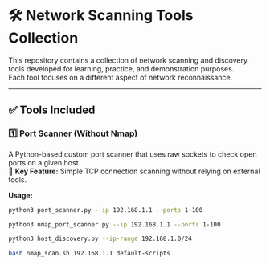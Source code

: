 # 🛠️ Network Scanning Tools Collection  

This repository contains a collection of network scanning and discovery tools developed for learning, practice, and demonstration purposes.  
Each tool focuses on a different aspect of network reconnaissance.  

---

## ✅ Tools Included  

### 1️⃣ Port Scanner (Without Nmap)  
A Python-based custom port scanner that uses raw sockets to check open ports on a given host.  
🔹 **Key Feature:** Simple TCP connection scanning without relying on external tools.  

**Usage:**  
```bash
python3 port_scanner.py --ip 192.168.1.1 --ports 1-100

python3 nmap_port_scanner.py --ip 192.168.1.1 --ports 1-100

python3 host_discovery.py --ip-range 192.168.1.0/24

bash nmap_scan.sh 192.168.1.1 default-scripts
